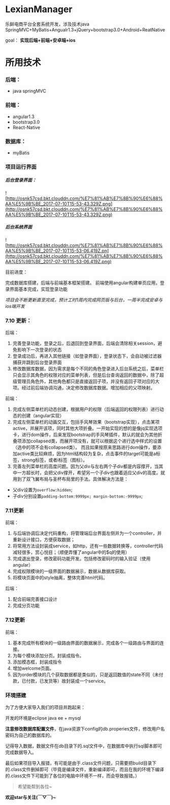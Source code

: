 # LexianManager
乐鲜电商平台全套系统开发，涉及技术java SpringMVC+MyBatis+Angualr1.3+jQuery+bootstrap3.0+Android+ReatNative

goal： **实现后端+前端+安卓端+ios**

# 所用技术

### 后端：

* java springMVC

### 前端：

* angular1.3
* bootstrap3.0
* React-Native

### 数据库：

* myBatis

### 项目运行界面

##### 后台登录界面：

![http://osnk57csd.bkt.clouddn.com/%E7%81%AB%E7%8B%90%E6%88%AA%E5%9B%BE_2017-07-10T15-53-43.329Z.png](http://osnk57csd.bkt.clouddn.com/%E7%81%AB%E7%8B%90%E6%88%AA%E5%9B%BE_2017-07-10T15-53-43.329Z.png)

##### 后台系统界面

![http://osnk57csd.bkt.clouddn.com/%E7%81%AB%E7%8B%90%E6%88%AA%E5%9B%BE_2017-07-10T15-53-06.419Z.pn](http://osnk57csd.bkt.clouddn.com/%E7%81%AB%E7%8B%90%E6%88%AA%E5%9B%BE_2017-07-10T15-53-06.419Z.png)


目前进度：

  完成数据库搭建，后端与前端基本框架搭建。 前端使用angular构建单页应用，登录界面基本完成，实现登录功能
  
  *项目会不断更新直至完成，预计工时1周内完成网页版与后台，一周半完成安卓与ios端开发*

### 7.10 更新：

后端：

1. 完善登录功能，登录之后，后退回到登录界面，后端会清除相关session，避免影响下一次登录的状态
2. 登录成功后，再进入其他链接（如登录界面），登录状态下，会自动被过滤器捕获并跳到后台登录界面
3. 修改数据库数据，因为需求是每个不同的角色登录进入后台系统之后，菜单栏只会显示其角色的权限对应的菜单列表，但是后台查询返回的数据中，除了超级管理员角色外，其他角色都只是直接返回子项，并没有返回子项对应的大项。经过前后端协调沟通，决定修改数据库数据。增加相应的父项映射。

前端：

1. 完成左侧菜单栏的动态创建，根据用户的权限（后端返回的权限列表）进行动态的创建（angular实现）
2. 完成左侧菜单栏的动画交互，包括手风琴效果（bootstrap实现），点击某项active，并展开该项，同时其他大项折叠。一开始实现的想的是像jq实现选项卡，进行dom操作，后来发现bootstrap的手风琴插件，默认的就会为其他折叠项添加collapsed类，而展开项没有，就可以根据这个进行选中样式的设置（选中的项不会有collapsed类）。 而且如果按原来思路进行dom操作，要添加active类比较麻烦，因为html结构较为复杂，点击事件的target可能是a标签，strong标签，或者i标签（图标）。
3. 完善左列菜单栏的高度问题。因为父div与左右两个子div都是内容撑开，当其中一方超长时，会把父div撑开，希望另一个子div也跟着适应父div的高度。就用到了双飞翼布局与圣杯布局里的手法。具体解决方法是：

* 父div设置为`overflow:hidden`;
* 子div分别设置`padding-bottom:9999px; margin-bottom:-9999px`;

### 7.11更新

前端：

1. 与后端协调后决定代码重构，将管理端后台界面左侧并为一个controller，并重新设计接口，方便获取数据；
2. 将常用方法设封装成service，如http，还有一些数据转换等，controller代码减轻很多，赏心悦目；（顺便弄懂了angular中的$q的使用）
3. 完成退出登录，修改密码功能开发。包括修改密码时的输入验证（使用angular）
4. 完成权限模块的一级界面的数据展示，数据从数据库获取。
5. 将模块页面中的style抽离，整体完善html代码。

后端：

1. 配合前端完善接口设计
2. 完成分页功能

### 7.12更新

前端： 

1. 基本完成所有模块的一级路由界面的数据展示，完成各个一级路由与界面的连接。
2. 为每个模块添加分页。封装成指令。
3. 添加模态框，封装成指令
4. 增加welcome页面。
5. 因为order模块的几个获取数据都是类似的，只是返回数值的state不同（未付款，已付款，已发货等）故封装成一个service。


### 环境搭建

为了方便大家导入我们的项目并跑起来：

开发的环境是eclipse java ee + mysql

**注意修改数据库配置文件**，在java资源下config的db.properies文件，修改用户名密码为自己的数据库的。

记得导入数据，数据文件在db目录下的.sql文件中，在数据库中执行sql脚本即可完成数据导入。

最后如果项目导入报错，有可能是由于.class文件问题，只需要把build目录下的.class文件删掉即可（毕竟是编译文件，重新编译即可，而且在我的环境下编译的.class文件下可能到了各位的电脑中环境不一样，而会导致报错。） 

> 希望能帮到各位~

**欢迎star与关注(￣▽￣)~**
